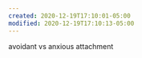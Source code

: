 ```yaml
---
created: 2020-12-19T17:10:01-05:00
modified: 2020-12-19T17:10:13-05:00
---
```


avoidant vs anxious attachment